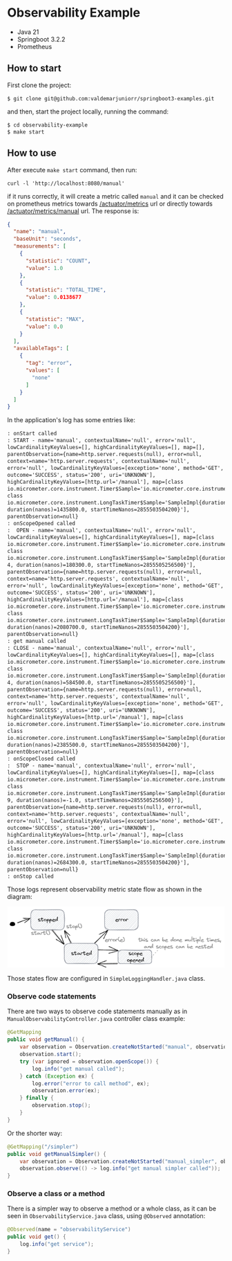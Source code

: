 # Observability Example

- Java 21
- Springboot 3.2.2
- Prometheus

## How to start

First clone the project:

```
$ git clone git@github.com:valdemarjuniorr/springboot3-examples.git
```

and then, start the project locally, running the command:

```
$ cd observability-example
$ make start
```

## How to use

After execute `make start` command, then run:

```
curl -l 'http://localhost:8080/manual'
```

if it runs correctly, it will create a metric called `manual` and it can be checked on prometheus metrics
towards [/actuator/metrics](http://localhost:8080/actuator/metrics) url
or directly towards [/actuator/metrics/manual](http://localhost:8080/actuator/metrics/manual) url. The response is:

```json
{
  "name": "manual",
  "baseUnit": "seconds",
  "measurements": [
    {
      "statistic": "COUNT",
      "value": 1.0
    },
    {
      "statistic": "TOTAL_TIME",
      "value": 0.0138677
    },
    {
      "statistic": "MAX",
      "value": 0.0
    }
  ],
  "availableTags": [
    {
      "tag": "error",
      "values": [
        "none"
      ]
    }
  ]
}
```

In the application's log has some entries like:

```
: onStart called
: START - name='manual', contextualName='null', error='null', lowCardinalityKeyValues=[], highCardinalityKeyValues=[], map=[], parentObservation={name=http.server.requests(null), error=null, context=name='http.server.requests', contextualName='null', error='null', lowCardinalityKeyValues=[exception='none', method='GET', outcome='SUCCESS', status='200', uri='UNKNOWN'], highCardinalityKeyValues=[http.url='/manual'], map=[class io.micrometer.core.instrument.Timer$Sample='io.micrometer.core.instrument.Timer$Sample@4b01a181', class io.micrometer.core.instrument.LongTaskTimer$Sample='SampleImpl{duration(seconds)=0.0014358, duration(nanos)=1435800.0, startTimeNanos=2855503504200}'], parentObservation=null}
: onScopeOpened called
:  OPEN - name='manual', contextualName='null', error='null', lowCardinalityKeyValues=[], highCardinalityKeyValues=[], map=[class io.micrometer.core.instrument.Timer$Sample='io.micrometer.core.instrument.Timer$Sample@61edd426', class io.micrometer.core.instrument.LongTaskTimer$Sample='SampleImpl{duration(seconds)=1.803E-4, duration(nanos)=180300.0, startTimeNanos=2855505256500}'], parentObservation={name=http.server.requests(null), error=null, context=name='http.server.requests', contextualName='null', error='null', lowCardinalityKeyValues=[exception='none', method='GET', outcome='SUCCESS', status='200', uri='UNKNOWN'], highCardinalityKeyValues=[http.url='/manual'], map=[class io.micrometer.core.instrument.Timer$Sample='io.micrometer.core.instrument.Timer$Sample@4b01a181', class io.micrometer.core.instrument.LongTaskTimer$Sample='SampleImpl{duration(seconds)=0.0020807, duration(nanos)=2080700.0, startTimeNanos=2855503504200}'], parentObservation=null}
: get manual called
: CLOSE - name='manual', contextualName='null', error='null', lowCardinalityKeyValues=[], highCardinalityKeyValues=[], map=[class io.micrometer.core.instrument.Timer$Sample='io.micrometer.core.instrument.Timer$Sample@61edd426', class io.micrometer.core.instrument.LongTaskTimer$Sample='SampleImpl{duration(seconds)=5.845E-4, duration(nanos)=584500.0, startTimeNanos=2855505256500}'], parentObservation={name=http.server.requests(null), error=null, context=name='http.server.requests', contextualName='null', error='null', lowCardinalityKeyValues=[exception='none', method='GET', outcome='SUCCESS', status='200', uri='UNKNOWN'], highCardinalityKeyValues=[http.url='/manual'], map=[class io.micrometer.core.instrument.Timer$Sample='io.micrometer.core.instrument.Timer$Sample@4b01a181', class io.micrometer.core.instrument.LongTaskTimer$Sample='SampleImpl{duration(seconds)=0.0023855, duration(nanos)=2385500.0, startTimeNanos=2855503504200}'], parentObservation=null}
: onScopeClosed called
:  STOP - name='manual', contextualName='null', error='null', lowCardinalityKeyValues=[], highCardinalityKeyValues=[], map=[class io.micrometer.core.instrument.Timer$Sample='io.micrometer.core.instrument.Timer$Sample@61edd426', class io.micrometer.core.instrument.LongTaskTimer$Sample='SampleImpl{duration(seconds)=-1.0E-9, duration(nanos)=-1.0, startTimeNanos=2855505256500}'], parentObservation={name=http.server.requests(null), error=null, context=name='http.server.requests', contextualName='null', error='null', lowCardinalityKeyValues=[exception='none', method='GET', outcome='SUCCESS', status='200', uri='UNKNOWN'], highCardinalityKeyValues=[http.url='/manual'], map=[class io.micrometer.core.instrument.Timer$Sample='io.micrometer.core.instrument.Timer$Sample@4b01a181', class io.micrometer.core.instrument.LongTaskTimer$Sample='SampleImpl{duration(seconds)=0.0026843, duration(nanos)=2684300.0, startTimeNanos=2855503504200}'], parentObservation=null}
: onStop called
```
Those logs represent observability metric state flow as shown in the diagram:

![observability_flow.png](assets%2Fobservability_flow.png)

Those states flow are configured in `SimpleLoggingHandler.java` class.

### Observe code statements

There are two ways to observe code statements manually as in `ManualObservabilityController.java` controller class example:

```java
@GetMapping
public void getManual() {
    var observation = Observation.createNotStarted("manual", observationRegistry);
    observation.start();
    try (var ignored = observation.openScope()) {
        log.info("get manual called");
    } catch (Exception ex) {
        log.error("error to call method", ex);
        observation.error(ex);
    } finally {
        observation.stop();
    }
}
```

Or the shorter way:

```java
@GetMapping("/simpler")
public void getManualSimpler() {
    var observation = Observation.createNotStarted("manual_simpler", observationRegistry);
    observation.observe(() -> log.info("get manual simpler called"));
}
```

### Observe a class or a method

There is a simpler way to observe a method or a whole class, as it can be seen in `ObservabilityService.java` class, using `@Observed` annotation:

```java
@Observed(name = "observabilityService")
public void get() {
    log.info("get service");
}
```

